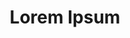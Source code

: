 ---
title: Lorem Ipsum
description: Lorem ipsum dolor sit amet, consectetur adipiscing elit. Sed porttitor, risus in varius eleifend, lectus quam vehicula lorem, at pharetra metus lorem vel felis.  

hero1: 
hero2: "Ukee's Coolest Winnebago Food Truck. Serving up fresh top quality bites, burritos, bacos & bowls. #Awesome" 
hero_img: /WildWanda-01_I2P3-iVOf.jpg


heading1: Lorem ipsum dolor sit amet, consectetur adipiscing elit. 

benefit1: Lorem ipsum dolor
benefit1_desc: Lorem ipsum dolor sit amet, consectetur adipiscing elit. Sed porttitor, risus in varius eleifend, lectus quam vehicula lorem, at pharetra metus lorem vel felis. 

benefit2: Lorem ipsum dolor
benefit2_desc: Lorem ipsum dolor sit amet, consectetur adipiscing elit. Sed porttitor, risus in varius eleifend, lectus quam vehicula lorem, at pharetra metus lorem vel felis. 

benefit3: Lorem ipsum dolor
benefit3_desc: Lorem ipsum dolor sit amet, consectetur adipiscing elit. Sed porttitor, risus in varius eleifend, lectus quam vehicula lorem, at pharetra metus lorem vel felis. 

heading2: Hearty Fresh Flavours and a 1976 Winnebago Named Wild Wanda.
heading2_sub: "West Coast Salty Buns is a BBQ Mexican food truck that came to be through a passion for smoked meat cooked low and slow, hearty and fresh flavours and a 1976 Winnebago named Wild Wanda.<br><br>We smoke all our meats on our 18 foot smoker that is continuously fed with local dry alder for up to 14 hours. Usually this process also involves Chef Brandon, owner and operator enjoying the sounds of the fire popping and the waves crashing with a bourbon or beer in hand.<br><br>We pride ourselves on the quality of ingredients we use, with an emphasis on sourcing wild, local seafood, Vancouver Island produce and BC free range or organic meats.<br><br>The story of West Coast Salty Buns starts with Chef Brandon’s passion for pairing creative flavours with low and slow cooked meats. Chef Brandon’s love of smoked meat started young, back on his grandparents farm in Cedar where he learned how to roast and smoke whole hogs with his grandfather.<br><br>Chef Brandon then went on to become Executive Chef at some of BC and Alberta’s most recognized and prestigious heli-ski and fishing lodges, but the West Coast of Vancouver Island was always calling him home. West Coast Salty Buns is the culmination of Chef Brandon’s passion and culinary history together to bring his love of great food and ingredients to Ucluelet where he lives with his wife April and their three dogs, Thumper, Theo & Flo. "

testimonial1__name: Catherine Oliwa
testimonial1: Hubby just brought home our first yummy lunch from Salty Buns. We had a Bite, a Bowl and a Burrito and it is way more than 2 people can eat in one sitting. We are very impressed with the quality of ingredients and the amazing flavours. We will be back!  

testimonial2__name: Catie Bateman
testimonial2: We ordered the flo and pollo burritos. We were amazed. They were HUGE, super yummy, amazing ingredients, and a great price! Can't wait to try out the rest of the menu 👍😀 

testimonial3__name: Ash Tastic
testimonial3: If your looking for a filling absolutely mouthwatering meal that won’t break the bank this place is a MUST!!! Every time I’ve ordered from here everything was perfectly balanced in flavour. If you haven’t already.....EAT HERE!!

testimonial4__name: Julie K
testimonial4: I had the Side Stripe Bacos (steamed buns) are AMAZING! Light fluffy bun packed full of flavour with fresh ingredients that hit your taste buds and won’t disappoint! Also had the West Coast Sunday and added the smoked chicken which was tender and flavourful meat that complemented this dish perfectly to round out the meal. Make sure to go hungry as it’s well worth the trip.

testimonial5__name: Francoise J
testimonial5: I was impressed with the upbeat and West Coast appeal of the truck, so I had to stop and try the food. It’s a lovely menu with Mexican influence. I ordered the West Coast Sunday Bites with the smoked chicken and it’s definitely enough for a meal. It was love at first bite. I also ordered the Side Stripe Bacos, and they did not disappoint. The Chef sources the seafood locally and smokes the fish/meat himself.
testimonial6__name: Lucas
testimonial6: Great food, one of the best burritos I have ever had. The Chadzilla is my pick. The bacos and vegan popcorn chicken are also a solid choice. You will not leave hungry I guarantee it. All the fresh ingredients and use of local food is a great touch. They serve locally roasted coffee it’s wonderful.

contact_heading: "Connect With Us"
contact_desc: Looking for tasty mexican flavored catering? Drop us a line and we will be happy to see what we can do for you!
---